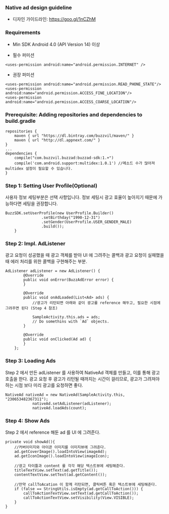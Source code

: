 ### Native ad design guideline
- 디자인 가이드라인: https://goo.gl/1nCZhM

### Requirements
- Min SDK
	Android 4.0 (API Version 14) 이상

- 필수 퍼미션
```
<uses-permission android:name="android.permission.INTERNET" />
```
- 권장 퍼미션
```
<uses-permission android:name="android.permission.READ_PHONE_STATE"/>
<uses-permission android:name="android.permission.ACCESS_FINE_LOCATION"/>
<uses-permission android:name="android.permission.ACCESS_COARSE_LOCATION"/>
```

### Prerequisite: Adding repositories and dependencies to build.gradle

```
repositories {
    maven { url "https://dl.bintray.com/buzzvil/maven/" }
    maven { url "http://dl.appnext.com/" }
}
...
dependencies {
    compile("com.buzzvil.buzzad:buzzad-sdk:1.+")
    compile('com.android.support:multidex:1.0.1') //메소드 수가 많아져 multidex 설정이 필요할 수 있습니다.
}
```

### Step 1: Setting User Profile(Optional)
사용자 정보 세팅부분은 선택 사항입니다. 정보 세팅시 광고 효율이 높아지기 때문에 가능하다면 세팅을 권장합니다.

```
BuzzSDK.setUserProfile(new UserProfile.Builder()
				.setBirthday("1990-12-31")
				.setGender(UserProfile.USER_GENDER_MALE)
				.build());
	}
```

### Step 2: Impl. AdListener
광고 요청이 성공했을 때 광고 객체를 받아 UI 에 그려주는 콜백과 광고 요청이 실패했을 때 에러 처리를 위한 콜백을 구현해주는 부분.

```
AdListener adListener = new AdListener() {
		@Override
		public void onError(BuzzAdError error) {
		}

		@Override
		public void onAdLoaded(List<Ad> ads) {
			//광고가 리턴되면 아래와 같이 광고를 reference 해두고, 필요한 시점에 그려주면 된다 (Step 4 참조)
			
			SampleActivity.this.ads = ads;
			// Do somethins with `Ad` objects.
		}

		@Override
		public void onClicked(Ad ad) {
		}
	};
```

### Step 3: Loading Ads
Step 2 에서 만든 adListener 를 사용하여 NativeAd 객체를 만들고, 이를 통해 광고 호출을 한다. 
광고 요청 후 광고가 리턴될 때까지는 시간이 걸리므로, 광고가 그려져야 하는 시점 보다 미리 광고를 요청하면 좋다.

```
NativeAd nativeAd = new NativeAd(SampleActivity.this, "230653482367311");
			nativeAd.setAdListener(adListener);
			nativeAd.loadAds(count);
```

### Step 4: Show Ads
Step 2 에서 reference 해둔 ad 를 UI 에 그려준다.

```
private void showAd(){
	//커버이미지와 아이콘 이미지를 이미지뷰에 그려준다. 
	ad.getCoverImage().loadIntoView(imageAd);
	ad.getIconImage().loadIntoView(imageIcon);
	
	//광고 타이틀과 content 를 각각 해당 텍스트뷰에 세팅해준다. 
	titleTextView.setText(ad.getTitle()); 
	contentTextView.setText(ad.getContent());
	
	//만약 callToAcation 이 함께 리턴되면, 클릭버튼 혹은 텍스트뷰에 세팅해준다. 
	if (false == StringUtils.isEmpty(ad.getCallToAction())) {
		callToActionTextView.setText(ad.getCallToAction());
		callToActionTextView.setVisibility(View.VISIBLE); 
	}
}
```
